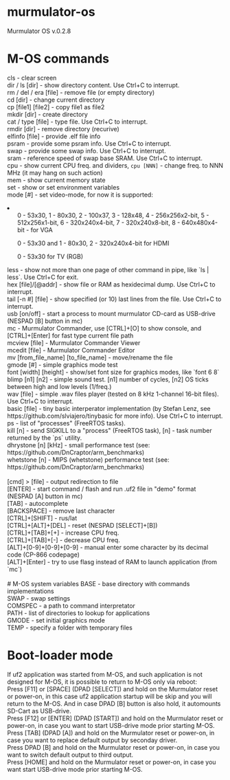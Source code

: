 # murmulator-os
Murmulator OS v.0.2.8<br/>

# M-OS commands
cls - clear screen<br/>
dir / ls [dir] - show directory content. Use Ctrl+C to interrupt.<br/>
rm / del / era [file] - remove file (or empty directory)<br/>
cd [dir] - change current directory<br/>
cp [file1] [file2] - copy file1 as file2<br/>
mkdir [dir] - create directory<br/>
cat / type [file] - type file. Use Ctrl+C to interrupt.<br/>
rmdir [dir] - remove directory (recurive)<br/>
elfinfo [file] - provide .elf file info<br/>
psram - provide some psram info. Use Ctrl+C to interrupt.<br/>
swap - provide some swap info. Use Ctrl+C to interrupt.<br/>
sram - reference speed of swap base SRAM. Use Ctrl+C to interrupt.<br/>
cpu - show current CPU freq. and dividers, `cpu [NNN]` - change freq. to NNN MHz (it may hang on such action)<br/>
mem - show current memory state<br/>
set - show or set environment variables<br/>
mode [#] - set video-mode, for now it is supported:<br/>
<li>
 <ul>0 - 53x30, 1 - 80x30, 2 - 100x37, 3 - 128x48, 4 - 256x256x2-bit, 5 - 512x256x1-bit, 6 - 320x240x4-bit, 7 - 320x240x8-bit, 8 - 640x480x4-bit - for VGA</ul>
 <ul>0 - 53x30 and 1 - 80x30, 2 - 320x240x4-bit for HDMI</ul>
 <ul>0 - 53x30 for TV (RGB)</ul>
</li>
less - show not more than one page of other command in pipe, like `ls | less`. Use Ctrl+C for exit.<br/>
hex [file]/[@addr] - show file or RAM as hexidecimal dump. Use Ctrl+C to interrupt.<br/>
tail [-n #] [file] - show specified (or 10) last lines from the file. Use Ctrl+C to interrupt.<br/>
usb [on/off] - start a process to mount murmulator CD-card as USB-drive (NESPAD [B] button in mc)<br/>
mc - Murmulator Commander, use [CTRL]+[O] to show console, and [CTRL]+[Enter] for fast type current file path<br/>
mcview [file] - Murmulator Commander Viewer<br/>
mcedit [file] - Murmulator Commander Editor<br/>
mv [from_file_name] [to_file_name] - move/rename the file<br/>
gmode [#] - simple graphics mode test<br/>
font [width] [height] - show/set font size for graphics modes, like `font 6 8`<br/>
blimp [n1] [n2] - simple sound test. [n1] number of cycles, [n2] OS ticks between high and low levels (1/freq.)<br/>
wav [file] - simple .wav files player (tested on 8 kHz 1-channel 16-bit files). Use Ctrl+C to interrupt.<br/>
basic [file] - tiny basic interperator implementation (by Stefan Lenz, see https://github.com/slviajero/tinybasic for more info). Use Ctrl+C to interrupt.<br/>
ps - list of "processes" (FreeRTOS tasks).<br/>
kill [n] - send SIGKILL to a "process" (FreeRTOS task), [n] - task number returned by the `ps` utility.<br/>
dhrystone [n] [kHz] - small performance test (see: https://github.com/DnCraptor/arm_benchmarks)<br/>
whetstone [n] - MIPS (whetstone) performance test (see: https://github.com/DnCraptor/arm_benchmarks)<br/>
<br/>
[cmd] &gt; [file] - output redirection to file<br/>
[ENTER] - start command / flash and run .uf2 file in "demo" format (NESPAD [A] button in mc)<br/>
[TAB] - autocomplete<br/>
[BACKSPACE] - remove last character<br/>
[CTRL]+[SHIFT] - rus/lat<br/>
[CTRL]+[ALT]+[DEL] - reset (NESPAD [SELECT]+[B])<br/>
[CTRL]+[TAB]+[+] - increase CPU freq.</br>
[CTRL]+[TAB]+[-] - decrease CPU freq.</br>
[ALT]+[0-9]+[0-9]+[0-9] - manual enter some character by its decimal code (CP-866 codepage)<br/>
[ALT]+[Enter] - try to use flasg instead of RAM to launch application (from `mc`)<br/>
<br/>
# M-OS system variables
BASE - base directory with commands implementations<br/>
SWAP - swap settings<br/>
COMSPEC - a path to command interpretator<br/>
PATH - list of directories to lookup for applications<br/>
GMODE - set initial graphics mode<br/>
TEMP - specify a folder with temporary files<br/>

# Boot-loader mode
If uf2 application was started from M-OS, and such application is not designed for M-OS, it is possible to return to M-OS only via reboot:<br/>
Press [F11] or [SPACE] (DPAD [SELECT]) and hold on the Murmulator reset or power-on, in this case uf2 application startup will be skip and you will return to the M-OS. And in case DPAD [B] button is also hold, it automounts SD-Cart as USB-drive.<br/>
Press [F12] or [ENTER] (DPAD [START]) and hold on the Murmulator reset or power-on, in case you want to start USB-drive mode prior starting M-OS.<br/>
Press [TAB] (DPAD [A]) and hold on the Murmulator reset or power-on, in case you want to replace default output by seconday driver.<br/>
Press DPAD [B] and hold on the Murmulator reset or power-on, in case you want to switch default output to third output.<br/>
Press [HOME] and hold on the Murmulator reset or power-on, in case you want  start USB-drive mode prior starting M-OS.<br/>
